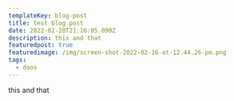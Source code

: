 ```yaml
---
templateKey: blog-post
title: test blog post
date: 2022-02-20T21:16:05.090Z
description: this and that
featuredpost: true
featuredimage: /img/screen-shot-2022-02-16-at-12.44.26-pm.png
tags:
  - daos
---
```

this and that